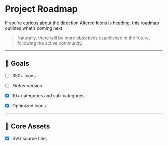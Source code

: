 # Project Roadmap

If you’re curious about the direction Altered Icons is heading, this roadmap outlines what’s coming next.

> Naturally, there will be more objectives established in the future, following the active community.


---

## 🎯 Goals

+ [ ] 350+ icons

+ [ ] *Flatter* version

+ [x] 10+ categories and sub-categories

+ [x] Optimized icons

<!-- + [ ] Filled style version -->

---

<!--
## 📦 Supporting Material


+ [ ] npm package

+ [ ] WebFont support

+ [ ] Figma Community material

<!-- + [ ] Tree Shaking support -->

<!-- + [ ] React package -->

<!-- + [ ] Static (vanilla) -->

<!-- + [ ] C integration -->

<!-- + [ ] Website -->

<!-- + [ ] Design Software's assets --

-->



## 📌 Core Assets

+ [x] SVG source files
